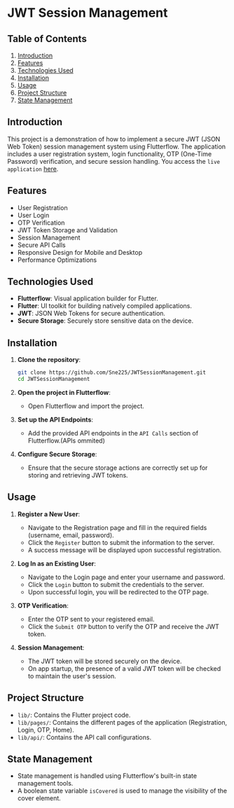 # JWT Session Management

## Table of Contents
1. [Introduction](#introduction)
2. [Features](#features)
3. [Technologies Used](#technologies-used)
4. [Installation](#installation)
5. [Usage](#usage)
6. [Project Structure](#project-structure)
7. [State Management](#state-management)

## Introduction
This project is a demonstration of how to implement a secure JWT (JSON Web Token) session management system using Flutterflow. The application includes a user registration system, login functionality, OTP (One-Time Password) verification, and secure session handling. You access the `live application` [here](https://preview.flutterflow.app/havas-project-zsjxzu/siasZ6CJJtK8URTWvoHm).

## Features
- User Registration
- User Login
- OTP Verification
- JWT Token Storage and Validation
- Session Management
- Secure API Calls
- Responsive Design for Mobile and Desktop
- Performance Optimizations

## Technologies Used
- **Flutterflow**: Visual application builder for Flutter.
- **Flutter**: UI toolkit for building natively compiled applications.
- **JWT**: JSON Web Tokens for secure authentication.
- **Secure Storage**: Securely store sensitive data on the device.

## Installation
1. **Clone the repository**:
    ```sh
    git clone https://github.com/Sne225/JWTSessionManagement.git
    cd JWTSessionManagement
    ```

2. **Open the project in Flutterflow**:
    - Open Flutterflow and import the project.

3. **Set up the API Endpoints**:
    - Add the provided API endpoints in the `API Calls` section of Flutterflow.(APIs ommited)

4. **Configure Secure Storage**:
    - Ensure that the secure storage actions are correctly set up for storing and retrieving JWT tokens.

## Usage
1. **Register a New User**:
    - Navigate to the Registration page and fill in the required fields (username, email, password).
    - Click the `Register` button to submit the information to the server.
    - A success message will be displayed upon successful registration.

2. **Log In as an Existing User**:
    - Navigate to the Login page and enter your username and password.
    - Click the `Login` button to submit the credentials to the server.
    - Upon successful login, you will be redirected to the OTP page.

3. **OTP Verification**:
    - Enter the OTP sent to your registered email.
    - Click the `Submit OTP` button to verify the OTP and receive the JWT token.

4. **Session Management**:
    - The JWT token will be stored securely on the device.
    - On app startup, the presence of a valid JWT token will be checked to maintain the user's session.

## Project Structure
- `lib/`: Contains the Flutter project code.
- `lib/pages/`: Contains the different pages of the application (Registration, Login, OTP, Home).
- `lib/api/`: Contains the API call configurations.

## State Management
- State management is handled using Flutterflow's built-in state management tools.
- A boolean state variable `isCovered` is used to manage the visibility of the cover element.
